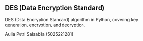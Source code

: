 ## DES (Data Encryption Standard) 
DES (Data Encryption Standard) algorithm in Python, covering key generation, encryption, and decryption.

Aulia Putri Salsabila 
(5025221281)
